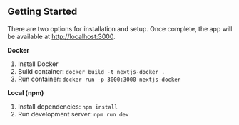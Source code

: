 ## Getting Started

There are two options for installation and setup. Once complete, the app will be available at [http://localhost:3000](http://localhost:3000).

**Docker**

1. Install Docker
2. Build container: `docker build -t nextjs-docker .`
3. Run container: `docker run -p 3000:3000 nextjs-docker`

**Local (npm)**

1. Install dependencies: `npm install`
2. Run development server: `npm run dev`

